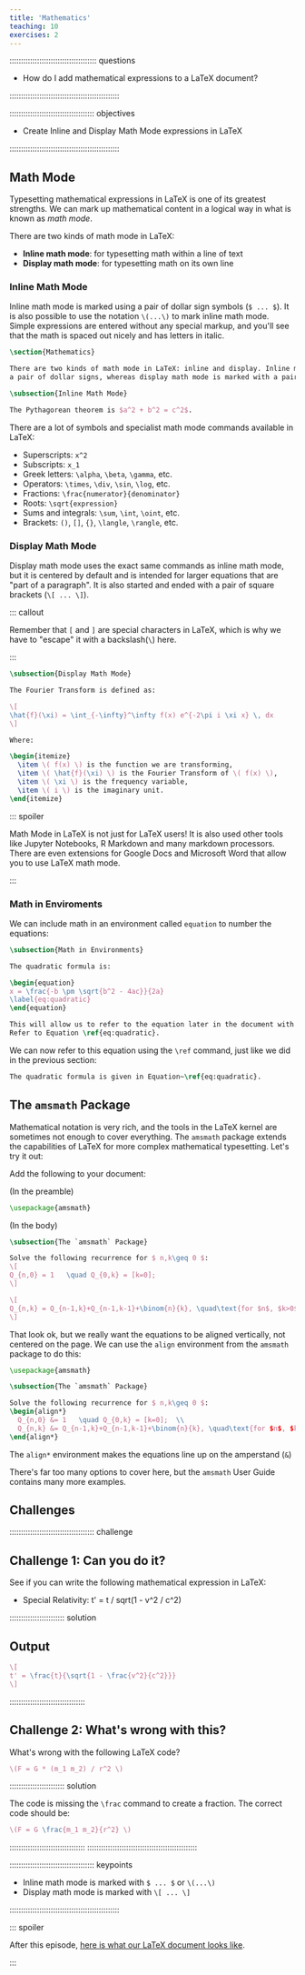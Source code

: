 ```yaml
---
title: 'Mathematics'
teaching: 10
exercises: 2
---
```


:::::::::::::::::::::::::::::::::::::: questions

- How do I add mathematical expressions to a LaTeX document?

::::::::::::::::::::::::::::::::::::::::::::::::

::::::::::::::::::::::::::::::::::::: objectives

- Create Inline and Display Math Mode expressions in LaTeX

::::::::::::::::::::::::::::::::::::::::::::::::

## Math Mode

Typesetting mathematical expressions in LaTeX is one of its greatest strengths. We can mark up
mathematical content in a logical way in what is known as *math mode*.

There are two kinds of math mode in LaTeX:

- **Inline math mode**: for typesetting math within a line of text
- **Display math mode**: for typesetting math on its own line

### Inline Math Mode

Inline math mode is marked using a pair of dollar sign symbols (`$ ... $`). It is also possible to
use the notation `\(...\)` to mark inline math mode. Simple expressions are entered without any
special markup, and you'll see that the math is spaced out nicely and has letters in italic.

```latex
\section{Mathematics}

There are two kinds of math mode in LaTeX: inline and display. Inline math mode is marked with
a pair of dollar signs, whereas display math mode is marked with a pair of square brackets.

\subsection{Inline Math Mode}

The Pythagorean theorem is $a^2 + b^2 = c^2$.
```

There are a lot of symbols and specialist math mode commands available in LaTeX:

- Superscripts: `x^2`
- Subscripts: `x_1`
- Greek letters: `\alpha`, `\beta`, `\gamma`, etc.
- Operators: `\times`, `\div`, `\sin`, `\log`, etc.
- Fractions: `\frac{numerator}{denominator}`
- Roots: `\sqrt{expression}`
- Sums and integrals: `\sum`, `\int`, `\oint`, etc.
- Brackets: `()`, `[]`, `{}`, `\langle`, `\rangle`, etc.

### Display Math Mode

Display math mode uses the exact same commands as inline math mode, but it is centered by default
and is intended for larger equations that are "part of a paragraph". It is also started and ended
with a pair of square brackets (`\[ ... \]`).

::: callout

Remember that `[` and `]` are special characters in LaTeX, which is why we have to "escape" it with
a backslash(`\`) here.

:::

```latex
\subsection{Display Math Mode}

The Fourier Transform is defined as:

\[
\hat{f}(\xi) = \int_{-\infty}^\infty f(x) e^{-2\pi i \xi x} \, dx
\]

Where:

\begin{itemize}
  \item \( f(x) \) is the function we are transforming,
  \item \( \hat{f}(\xi) \) is the Fourier Transform of \( f(x) \),
  \item \( \xi \) is the frequency variable,
  \item \( i \) is the imaginary unit.
\end{itemize}
```

::: spoiler

Math Mode in LaTeX is not just for LaTeX users! It is also used other tools like Jupyter Notebooks,
R Markdown and many markdown processors. There are even extensions for Google Docs and Microsoft
Word that allow you to use LaTeX math mode.

:::

### Math in Enviroments

We can include math in an environment called `equation` to number the equations:

```latex
\subsection{Math in Environments}

The quadratic formula is:

\begin{equation}
x = \frac{-b \pm \sqrt{b^2 - 4ac}}{2a}
\label{eq:quadratic}
\end{equation}

This will allow us to refer to the equation later in the document with \cmd{ref} like this:
Refer to Equation \ref{eq:quadratic}.
```

We can now refer to this equation using the `\ref` command, just like we did in the previous
section:

```latex
The quadratic formula is given in Equation~\ref{eq:quadratic}.
```

## The `amsmath` Package

Mathematical notation is very rich, and the tools in the LaTeX kernel are sometimes not enough to
cover everything. The `amsmath` package extends the capabilities of LaTeX for more complex
mathematical typesetting. Let's try it out:

Add the following to your document:

(In the preamble)
```latex
\usepackage{amsmath}
```

(In the body)
```latex
\subsection{The `amsmath` Package}

Solve the following recurrence for $ n,k\geq 0 $:
\[
Q_{n,0} = 1   \quad Q_{0,k} = [k=0];
\]

\[
Q_{n,k} = Q_{n-1,k}+Q_{n-1,k-1}+\binom{n}{k}, \quad\text{for $n$, $k>0$.}
\]
```

That look ok, but we really want the equations to be aligned vertically, not centered on the page.
We can use the `align` environment from the `amsmath` package to do this:

```latex
\usepackage{amsmath}
```

```latex
\subsection{The `amsmath` Package}

Solve the following recurrence for $ n,k\geq 0 $:
\begin{align*}
  Q_{n,0} &= 1   \quad Q_{0,k} = [k=0];  \\
  Q_{n,k} &= Q_{n-1,k}+Q_{n-1,k-1}+\binom{n}{k}, \quad\text{for $n$, $k>0$.}
\end{align*}
```

The `align*` environment makes the equations line up on the amperstand (`&`)

There's far too many options to cover here, but the `amsmath` User Guide contains many more
examples.

## Challenges

::::::::::::::::::::::::::::::::::::: challenge

## Challenge 1: Can you do it?

See if you can write the following mathematical expression in LaTeX:

- Special Relativity: t' = t / sqrt(1 - v^2 / c^2)

:::::::::::::::::::::::: solution

## Output

```latex
\[
t' = \frac{t}{\sqrt{1 - \frac{v^2}{c^2}}}
\]
```

:::::::::::::::::::::::::::::::::


## Challenge 2: What's wrong with this?

What's wrong with the following LaTeX code?

```latex
\(F = G * (m_1 m_2) / r^2 \)
```


:::::::::::::::::::::::: solution

The code is missing the `\frac` command to create a fraction. The correct code should be:

```latex
\(F = G \frac{m_1 m_2}{r^2} \)
```

:::::::::::::::::::::::::::::::::
::::::::::::::::::::::::::::::::::::::::::::::::

::::::::::::::::::::::::::::::::::::: keypoints

- Inline math mode is marked with `$ ... $` or `\(...\)`
- Display math mode is marked with `\[ ... \]`

::::::::::::::::::::::::::::::::::::::::::::::::

::: spoiler

After this episode, [here is what our LaTeX document looks like](files/document_state/ep-09.tex).

:::

